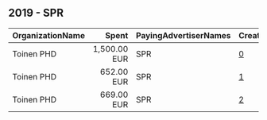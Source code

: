 ## 2019 - SPR 
|OrganizationName|Spent|PayingAdvertiserNames|CreativeUrls|Impressions|Genders|AgeBrackets|CountryCodes|BillingAddresses|CandidateBallotInformation|
|:---|---:|:---|:---|---:|:---|:---|:---|:---|:---|
|Toinen PHD|1,500.00 EUR|SPR|[0](https://www.snap.com/political-ads/asset/8d1ef44fac3336e35a7135dd7b52a1296f941ca370bc0bcfd7cf8e5f50bd363a?mediaType=jpg)|1,116,197|FEMALE|15-30|finland|"Lintulahdenkatu 3,Helsinki,00530,FI"||
|Toinen PHD|652.00 EUR|SPR|[1](https://www.snap.com/political-ads/asset/4f2cddcbbcc48bcd11953f7d1bf2ade03c227dc4b9dcb8c5d0707a102c93fac3?mediaType=mp4)|380,850|FEMALE|18+|finland|"Lintulahdenkatu 3,Helsinki,00530,FI"||
|Toinen PHD|669.00 EUR|SPR|[2](https://www.snap.com/political-ads/asset/38eef4e498b17609caf09286d0e54c9141496f3a06e2c596a5f08bfe52b213ee?mediaType=mp4)|382,281|FEMALE|18+|finland|"Lintulahdenkatu 3,Helsinki,00530,FI"||
